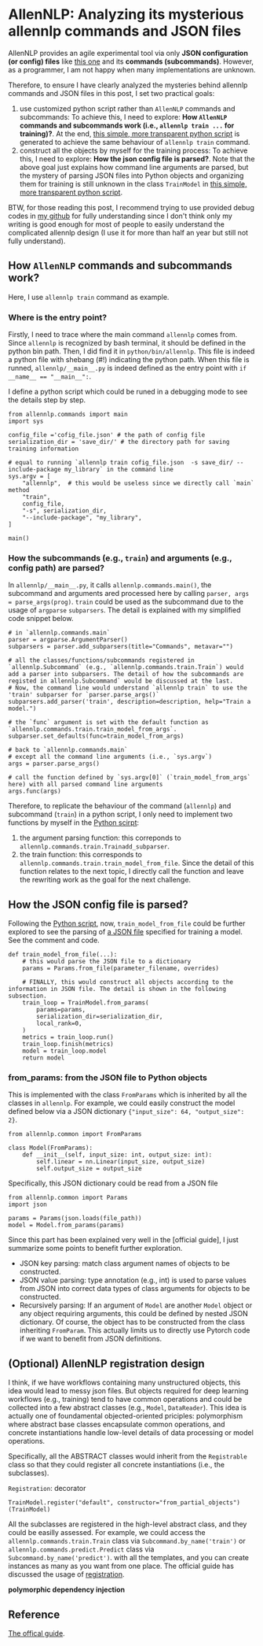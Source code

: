 # AllenNLP: Analyzing its mysterious allennlp commands and JSON files
AllenNLP provides an agile experimental tool via only **JSON configuration (or config) files** like [this one](https://github.com/allenai/allennlp-models/blob/main/training_config/classification/basic_stanford_sentiment_treebank.jsonnet) and its **commands (subcommands)**. However, as a programmer, I am not happy when many implementations are unknown.

Therefore, to ensure I have clearly analyzed the mysteries behind allennlp commands and JSON files in this post, I set two practical goals:
1. use customized python script rather than `AllenNLP` commands and subcommands: To achieve this, I need to explore: **How `AllenNLP` commands and subcommands work (i.e., `allennlp train ...` for training)?**. At the end, [this simple, more transparent python script](https://github.com/xinzhel/allennlp-code-analysis/blob/master/scripts/main_clean_train.py) is generated to achieve the same behaviour of `allennlp train` command.
2. construct all the objects by myself for the training process: To achieve this, I need to explore: **How the json config file is parsed?**. Note that the above goal just explains how command line arguments are parsed, but the mystery of parsing JSON files into Python objects and organizing them for training is still unknown in the class `TrainModel` in [this simple, more transparent python script](https://github.com/xinzhel/allennlp-code-analysis/blob/master/scripts/main_clean_train.py). 

BTW, for those reading this post, I recommend trying to use provided debug codes in [my github](https://github.com/xinzhel/allennlp-code-analysis) for fully understanding since I don't think only my writing is good enough for most of people to easily understand the complicated allennlp design (I use it for more than half an year but still not fully understand).


## How `AllenNLP` commands and subcommands work?
Here, I use `allennlp train` command as example.

### Where is the entry point?
Firstly, I need to trace where the main command `allennlp` comes from. Since `allennlp` is recognized by bash terminal, it should be defined in the python bin path. Then, I did find it in `python/bin/allennlp`. This file is indeed a python file with shebang (#!) indicating the python path. When this file is runned, `allennlp/__main__.py` is indeed defined as the entry point with `if __name__ == "__main__":`. 

I define a python script which could be runed in a debugging mode to see the details step by step.

```
from allennlp.commands import main
import sys

config_file ='cofig_file.json' # the path of config file
serialization_dir = 'save_dir/' # the directory path for saving training information

# equal to running `allennlp train cofig_file.json  -s save_dir/ --include-package my_library` in the command line
sys.argv = [
    "allennlp",  # this would be useless since we directly call `main` method
    "train",
    config_file,
    "-s", serialization_dir,
    "--include-package", "my_library",
]

main()
```

### How the subcommands (e.g., `train`) and arguments (e.g., config path) are parsed?
In `allennlp/__main__.py`, it calls `allennlp.commands.main()`, the subcommand and arguments ared processed here by calling `parser, args = parse_args(prog)`. `train` could be used as the subcommand due to the usage of `argparse` `subparsers`. The detail is explained with my simplified code snippet below.

```
# in `allennlp.commands.main`
parser = argparse.ArgumentParser()
subparsers = parser.add_subparsers(title="Commands", metavar="")

# all the classes/functions/subcommands registered in `allennlp.Subcommand` (e.g., `allennlp.commands.train.Train`) would add a parser into subparsers. The detail of how the subcommands are registed in allennlp.Subcommand` would be discussed at the last.
# Now, the command line would understand `allennlp train` to use the 'train' subparser for `parser.parse_args()`
subparsers.add_parser('train', description=description, help="Train a model.")

# the `func` argument is set with the default function as `allennlp.commands.train.train_model_from_args`.
subparser.set_defaults(func=train_model_from_args)

# back to `allennlp.commands.main`
# except all the command line arguments (i.e., `sys.argv`)
args = parser.parse_args()

# call the function defined by `sys.argv[0]` (`train_model_from_args` here) with all parsed command line arguments
args.func(args)
```

Therefore, to replicate the behaviour of the command (`allennlp`) and subcommand (`train`) in a python script, I only need to implement two functions by myself in the [Python scirpt](https://github.com/xinzhel/allennlp-code-analysis/blob/master/scripts/main_clean_train.py):
1. the argument parsing function: this correponds to `allennlp.commands.train.Trainadd_subparser`.
2. the train function: this corresponds to `allennlp.commands.train.train_model_from_file`. Since the detail of this function relates to the next topic, I directly call the function and leave the rewriting work as the goal for the next challenge.


##  How the JSON config file is parsed?
Following the [Python script](https://github.com/xinzhel/allennlp-code-analysis/blob/master/scripts/main_clean_train.py), now, `train_model_from_file` could be further explored to see the parsing of [a JSON file](https://github.com/allenai/allennlp-models/blob/main/training_config/classification/basic_stanford_sentiment_treebank.jsonnet) specified for training a model. See the comment and code.

```
def train_model_from_file(...):
    # this would parse the JSON file to a dictionary
    params = Params.from_file(parameter_filename, overrides)

    # FINALLY, this would construct all objects according to the information in JSON file. The detail is shown in the following subsection.
    train_loop = TrainModel.from_params(
        params=params,
        serialization_dir=serialization_dir,
        local_rank=0,
    )
    metrics = train_loop.run()
    train_loop.finish(metrics)
    model = train_loop.model
    return model
```


### from_params: from the JSON file to Python objects
This is implemented with the class `FromParams` which is inherited by all the classes in `allennlp`. For example, we could easily construct the model defined below via a JSON dictionary `{"input_size": 64, "output_size": 2}`.

```
from allennlp.common import FromParams

class Model(FromParams):
    def __init__(self, input_size: int, output_size: int):
        self.linear = nn.Linear(input_size, output_size)
        self.output_size = output_size
```
Specifically, this JSON dictionary could be read from a JSON file

```
from allennlp.common import Params
import json

params = Params(json.loads(file_path))
model = Model.from_params(params)
```

Since this part has been explained very well in the [official guide], I just summarize some points to benefit further exploration.
* JSON key parsing: match class argument names of objects to be constructed.
* JSON value parsing: type annotation (e.g., int) is used to parse values from JSON into correct data types of class arguments for objects to be constructed. 
* Recursively parsing: If an argument of `Model` are another `Model` object or any object requiring arguments, this could be defined by nested JSON dictionary. Of course, the object has to be constructed from the class inheriting `FromParam`. This actually limits us to directly use Pytorch code if we want to benefit from JSON definitions.


## (Optional) AllenNLP registration design
I think, if we have workflows containing many unstructured objects, this idea would lead to messy json files. But objects required for deep learning workflows (e.g., training) tend to have common operations and could be collected into a few abstract classes (e.g., `Model`, `DataReader`). This idea is actually one of foundamental objected-oriented priciples: polymorphism where abstract base classes encapsulate common operations, and concrete instantiations handle low-level details of data processing or model operations.

Specifically, all the ABSTRACT classes would inherit from the `Registrable` class so that they could register all concrete instantiations (i.e., the subclasses). 

`Registration`: decorator 

```
TrainModel.register("default", constructor="from_partial_objects")(TrainModel)
```

All the subclasses are registered in the high-level abstract class, and they could be easilly assessed. For example, we could access the `allennlp.commands.train.Train` class via `Subcommand.by_name('train')` or `allennlp.commands.predict.Predict` class via `Subcommand.by_name('predict')`.  with all the templates, and you can create instances as many as you want from one place. The official guide has discussed the usage of [registration](https://guide.allennlp.org/using-config-files#3).



**polymorphic dependency injection**





## Reference
[The offical guide](https://guide.allennlp.org/using-config-files).


